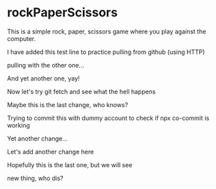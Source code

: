 # rockPaperScissors
This is a simple rock, paper, scissors game where you play against the computer. 

I have added this test line to practice pulling from github (using HTTP)

pulling with the other one...

And yet another one, yay!

Now let's try git fetch and see what the hell happens

Maybe this is the last change, who knows?

Trying to commit this with dummy account to check if npx co-commit is working

Yet another change...

Let's add another change here

Hopefully this is the last one, but we will see

new thing, who dis?